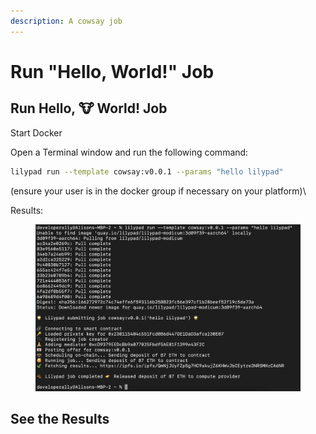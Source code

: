 ```yaml
---
description: A cowsay job
---
```


# Run "Hello, World!" Job

## Run Hello, :cow: World! Job

Start Docker

Open a Terminal window and run the following command:

```bash
lilypad run --template cowsay:v0.0.1 --params "hello lilypad"
```

(ensure your user is in the docker group if necessary on your platform)\


Results:

<figure><img src="../../.gitbook/assets/image (16).png" alt=""><figcaption></figcaption></figure>

## See the Results

